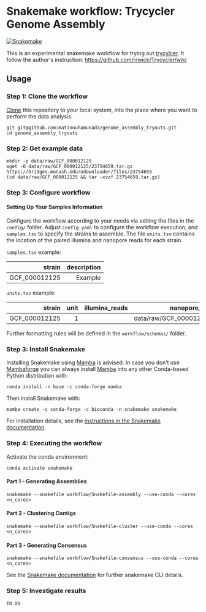 # Snakemake workflow: Trycycler Genome Assembly

[![Snakemake](https://img.shields.io/badge/snakemake-≥6.15.1-brightgreen.svg)](https://snakemake.github.io)

This is an experimental snakemake workflow for trying out [trycylcer](https://github.com/rrwick/Trycycler). 
It follow the author's instruction: https://github.com/rrwick/Trycycler/wiki

## Usage
### Step 1: Clone the workflow

[Clone](https://help.github.com/en/articles/cloning-a-repository) this repository to your local system, into the place where you want to perform the data analysis. 

    git git@github.com:matinnuhamunada/genome_assembly_tryouts.git
    cd genome_assembly_tryouts

### Step 2: Get example data
```shell
mkdir -p data/raw/GCF_000012125
wget -O data/raw/GCF_000012125/23754659.tar.gz https://bridges.monash.edu/ndownloader/files/23754659
(cd data/raw/GCF_000012125 && tar -xvzf 23754659.tar.gz)
```
### Step 3: Configure workflow
#### Setting Up Your Samples Information
Configure the workflow according to your needs via editing the files in the `config/` folder. Adjust `config.yaml` to configure the workflow execution, and `samples.tsv` to specify the strains to assemble. The file `units.tsv` contains the location of the paired illumina and nanopore reads for each strain.

`samples.tsv` example:

|  strain       |       description |
|--------------:|------------------:|
| GCF_000012125 | Example |

`units.tsv` example:

|  strain       |  unit |    illumina_reads |               nanopore_reads |
|--------------:|------:|------------------:|-----------------------------:|
| GCF_000012125 | 1     |                   | data/raw/GCF_000012125.1     |

Further formatting rules will be defined in the `workflow/schemas/` folder.

### Step 3: Install Snakemake

Installing Snakemake using [Mamba](https://github.com/mamba-org/mamba) is advised. In case you don’t use [Mambaforge](https://github.com/conda-forge/miniforge#mambaforge) you can always install [Mamba](https://github.com/mamba-org/mamba) into any other Conda-based Python distribution with:

    conda install -n base -c conda-forge mamba

Then install Snakemake with:

    mamba create -c conda-forge -c bioconda -n snakemake snakemake

For installation details, see the [instructions in the Snakemake documentation](https://snakemake.readthedocs.io/en/stable/getting_started/installation.html).

### Step 4: Executing the workflow

Activate the conda environment:

    conda activate snakemake

#### Part 1 - Generating Assemblies

    snakemake --snakefile workflow/Snakefile-assembly --use-conda --cores <n_cores>

#### Part 2 - Clustering Contigs

    snakemake --snakefile workflow/Snakefile-cluster --use-conda --cores <n_cores>

#### Part 3 - Generating Consensus

    snakemake --snakefile workflow/Snakefile-consensus --use-conda --cores <n_cores>

See the [Snakemake documentation](https://snakemake.readthedocs.io/en/stable/executable.html) for further snakemake CLI details.

### Step 5: Investigate results
`TO DO`